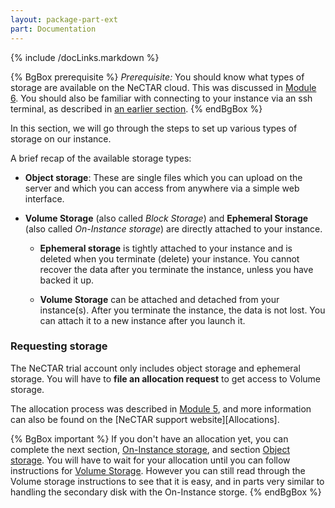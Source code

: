 ```yaml
---
layout: package-part-ext
part: Documentation
---
```

{% include /docLinks.markdown %}


{% BgBox prerequisite %}
*Prerequisite:* You should know what types of storage are available on the NeCTAR cloud. This was discussed in [Module 6](/package06/sections/storage.html).
You should also be familiar with connecting to your instance via an ssh terminal, as described in [an earlier section](connectViaSSH.html).
{% endBgBox %}

In this section, we will go through the steps to set up various types of storage on our instance.

A brief recap of the available storage types:

* **Object storage**: These are single files which you can upload on the server and which you can access from anywhere via a simple web interface.

* **Volume Storage** (also called *Block Storage*) and **Ephemeral Storage** (also called *On-Instance storage*) are directly attached to your instance.

    * **Ephemeral storage** is tightly attached to your instance and is deleted when you terminate (delete) your instance. You cannot recover the data after you terminate the instance, unless you have backed it up.

    * **Volume Storage** can be attached and detached from your instance(s). After you terminate the instance, the data is not lost. You can attach it to a new instance after you launch it. 

### Requesting storage

The NeCTAR trial account only includes object storage and ephemeral storage. You will have to **file an allocation request** to get access to Volume storage.

The allocation process was described in [Module 5](/package05/sections/allocations.html), and more information can also be found on the [NeCTAR support website][Allocations].

{% BgBox important %}
If you don't have an allocation yet, you can complete the next section, [On-Instance storage](ephemeralStorage.html), and section [Object storage](objectStorage.html). You will have to wait for your allocation until you can follow instructions for [Volume Storage](volumeStorage.html). However you can still read through the Volume storage instructions to see that it is easy, and in parts very similar to handling the secondary disk with the On-Instance storge.
{% endBgBox %}
